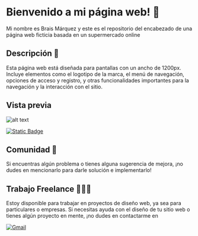 # Bienvenido a mi página web! 👋

Mi nombre es Brais Márquez y este es el repositorio del encabezado de una página web ficticia basada en un supermercado online

## Descripción 📝
Esta página web está diseñada para pantallas con un ancho de 1200px. Incluye elementos como el logotipo de la marca, el menú de navegación, opciones de acceso y registro, y otras funcionalidades importantes para la navegación y la interacción con el sitio.

## Vista previa
![alt text](CSS-Proyectos-03-Creative-Agency-02-25-2025_08_47_PM)

[![Static Badge](https://img.shields.io/badge/Ver%20Codigo%20-%20%23F16718?style=for-the-badge&logoColor=%23F16718&labelColor=%23F16718)](/src/)


## Comunidad 👥
Si encuentras algún problema o tienes alguna sugerencia de mejora, ¡no dudes en mencionarlo para darle solución e implementarlo! 


## Trabajo Freelance 👨🏻‍💻
Estoy disponible para trabajar en proyectos de diseño web, ya sea para particulares o empresas. Si necesitas ayuda con el diseño de tu sitio web o tienes algún proyecto en mente, ¡no dudes en contactarme en

[![Gmail](https://img.shields.io/badge/Email%20-white?style=for-the-badge&logo=gmail&logoColor=white&label=braismarquez03%40gmail.com&labelColor=black&color=%23EA4335)](mailto:braismarquez03@gmail.com)
